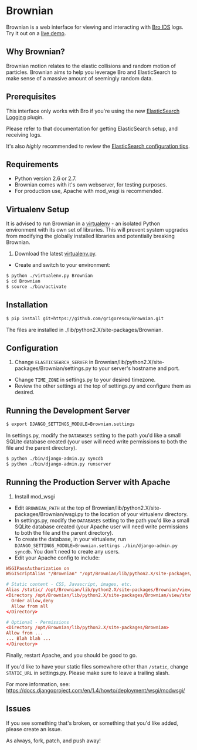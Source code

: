 Brownian
================================

Brownian is a web interface for viewing and interacting with [Bro IDS](http://bro-ids.org/) logs. Try it out on a [live demo](http://brownian.bro-ids.org/?time=all).

Why Brownian?
-------------

Brownian motion relates to the elastic collisions and random motion of particles. Brownian aims to help you leverage Bro and ElasticSearch to make sense of a massive amount of seemingly random data.

Prerequisites
-------------

This interface only works with Bro if you're using the new [ElasticSearch Logging](http://git.bro-ids.org/bro.git/blob/HEAD:/doc/logging-elasticsearch.rst) plugin.

Please refer to that documentation for getting ElasticSearch setup, and receiving logs.

It's also *highly* recommended to review the [ElasticSearch configuration tips](https://github.com/grigorescu/Brownian/wiki/ElasticSearch-Configuration).

Requirements
------------

* Python version 2.6 or 2.7.
* Brownian comes with it's own webserver, for testing purposes.
* For production use, Apache with mod_wsgi is recommended.

Virtualenv Setup
----------------

It is advised to run Brownian in a [virtualenv](http://www.virtualenv.org/en/latest/index.html) - an isolated Python environment with its own set of libraries.
This will prevent system upgrades from modifying the globally installed libraries and potentially breaking Brownian.

1. Download the latest [virtualenv.py](https://raw.github.com/pypa/virtualenv/master/virtualenv.py).
+ Create and switch to your environment:

```bash
$ python ./virtualenv.py Brownian
$ cd Brownian
$ source ./bin/activate
```

Installation
------------

```bash
$ pip install git+https://github.com/grigorescu/Brownian.git
```

The files are installed in ./lib/python2.X/site-packages/Brownian.

Configuration
-------------

1. Change ```ELASTICSEARCH_SERVER``` in Brownian/lib/python2.X/site-packages/Brownian/settings.py to your server's hostname and port.
+ Change ```TIME_ZONE``` in settings.py to your desired timezone.
+ Review the other settings at the top of settings.py and configure them as desired.

Running the Development Server
------------------------------
```bash
$ export DJANGO_SETTINGS_MODULE=Brownian.settings
```
In settings.py, modify the ```DATABASES``` setting to the path you'd like a small SQLite database created (your user will need write permissions to both the file and the parent directory).
```bash
$ python ./bin/django-admin.py syncdb
$ python ./bin/django-admin.py runserver
```

Running the Production Server with Apache
-----------------------------------------
1. Install mod_wsgi
+ Edit ```BROWNIAN_PATH``` at the top of Brownian/lib/python2.X/site-packages/Brownian/wsgi.py to the location of your virtualenv directory.
+ In settings.py, modify the ```DATABASES``` setting to the path you'd like a small SQLite database created (your Apache user will need write permissions to both the file and the parent directory).
+ To create the database, in your virtualenv, run ```DJANGO_SETTINGS_MODULE=Brownian.settings ./bin/django-admin.py syncdb```. You don't need to create any users.
+ Edit your Apache config to include:

```conf
WSGIPassAuthorization on
WSGIScriptAlias "/Brownian" "/opt/Brownian/lib/python2.X/site-packages/Brownian/wsgi.py"

# Static content - CSS, Javascript, images, etc.
Alias /static/ /opt/Brownian/lib/python2.X/site-packages/Brownian/view/static/
<Directory /opt/Brownian/lib/python2.X/site-packages/Brownian/view/static>
  Order allow,deny
  Allow from all
</Directory>

# Optional - Permissions
<Directory /opt/Brownian/lib/python2.X/site-packages/Brownian>
Allow from ...
... Blah blah ...
</Directory>
```

Finally, restart Apache, and you should be good to go.

If you'd like to have your static files somewhere other than ```/static```, change ```STATIC_URL``` in settings.py. Please make sure to leave a trailing slash.

For more information, see: https://docs.djangoproject.com/en/1.4/howto/deployment/wsgi/modwsgi/

Issues
------

If you see something that's broken, or something that you'd like added, please create an issue.

As always, fork, patch, and push away!

